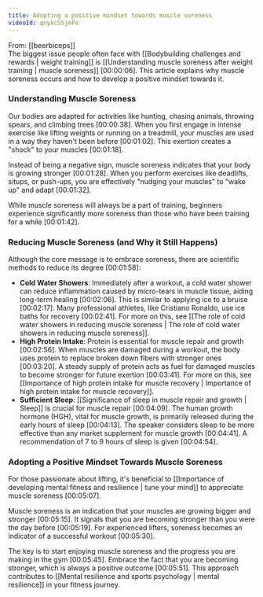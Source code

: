 ```yaml
---
title: Adopting a positive mindset towards muscle soreness
videoId: qnykcS5jeFo
---
```


From: [[beerbiceps]] <br/> 
The biggest issue people often face with [[Bodybuilding challenges and rewards | weight training]] is [[Understanding muscle soreness after weight training | muscle soreness]] <a class="yt-timestamp" data-t="00:00:06">[00:00:06]</a>. This article explains why muscle soreness occurs and how to develop a positive mindset towards it.

### Understanding Muscle Soreness

Our bodies are adapted for activities like hunting, chasing animals, throwing spears, and climbing trees <a class="yt-timestamp" data-t="00:00:38">[00:00:38]</a>. When you first engage in intense exercise like lifting weights or running on a treadmill, your muscles are used in a way they haven't been before <a class="yt-timestamp" data-t="00:01:02">[00:01:02]</a>. This exertion creates a "shock" to your muscles <a class="yt-timestamp" data-t="00:01:18">[00:01:18]</a>.

Instead of being a negative sign, muscle soreness indicates that your body is growing stronger <a class="yt-timestamp" data-t="00:01:28">[00:01:28]</a>. When you perform exercises like deadlifts, situps, or push-ups, you are effectively "nudging your muscles" to "wake up" and adapt <a class="yt-timestamp" data-t="00:01:32">[00:01:32]</a>.

While muscle soreness will always be a part of training, beginners experience significantly more soreness than those who have been training for a while <a class="yt-timestamp" data-t="00:01:42">[00:01:42]</a>.

### Reducing Muscle Soreness (and Why it Still Happens)

Although the core message is to embrace soreness, there are scientific methods to reduce its degree <a class="yt-timestamp" data-t="00:01:58">[00:01:58]</a>:

*   **Cold Water Showers**: Immediately after a workout, a cold water shower can reduce inflammation caused by micro-tears in muscle tissue, aiding long-term healing <a class="yt-timestamp" data-t="00:02:06">[00:02:06]</a>. This is similar to applying ice to a bruise <a class="yt-timestamp" data-t="00:02:17">[00:02:17]</a>. Many professional athletes, like Cristiano Ronaldo, use ice baths for recovery <a class="yt-timestamp" data-t="00:02:41">[00:02:41]</a>. For more on this, see [[The role of cold water showers in reducing muscle soreness | The role of cold water showers in reducing muscle soreness]].
*   **High Protein Intake**: Protein is essential for muscle repair and growth <a class="yt-timestamp" data-t="00:02:56">[00:02:56]</a>. When muscles are damaged during a workout, the body uses protein to replace broken down fibers with stronger ones <a class="yt-timestamp" data-t="00:03:20">[00:03:20]</a>. A steady supply of protein acts as fuel for damaged muscles to become stronger for future exertion <a class="yt-timestamp" data-t="00:03:41">[00:03:41]</a>. For more on this, see [[Importance of high protein intake for muscle recovery | Importance of high protein intake for muscle recovery]].
*   **Sufficient Sleep**: [[Significance of sleep in muscle repair and growth | Sleep]] is crucial for muscle repair <a class="yt-timestamp" data-t="00:04:09">[00:04:09]</a>. The human growth hormone (HGH), vital for muscle growth, is primarily released during the early hours of sleep <a class="yt-timestamp" data-t="00:04:13">[00:04:13]</a>. The speaker considers sleep to be more effective than any market supplement for muscle growth <a class="yt-timestamp" data-t="00:04:41">[00:04:41]</a>. A recommendation of 7 to 9 hours of sleep is given <a class="yt-timestamp" data-t="00:04:54">[00:04:54]</a>.

### Adopting a Positive Mindset Towards Muscle Soreness

For those passionate about lifting, it's beneficial to [[Importance of developing mental fitness and resilience | tune your mind]] to appreciate muscle soreness <a class="yt-timestamp" data-t="00:05:07">[00:05:07]</a>.

Muscle soreness is an indication that your muscles are growing bigger and stronger <a class="yt-timestamp" data-t="00:05:15">[00:05:15]</a>. It signals that you are becoming stronger than you were the day before <a class="yt-timestamp" data-t="00:05:19">[00:05:19]</a>. For experienced lifters, soreness becomes an indicator of a successful workout <a class="yt-timestamp" data-t="00:05:30">[00:05:30]</a>.

The key is to start enjoying muscle soreness and the progress you are making in the gym <a class="yt-timestamp" data-t="00:05:45">[00:05:45]</a>. Embrace the fact that you are becoming stronger, which is always a positive outcome <a class="yt-timestamp" data-t="00:05:51">[00:05:51]</a>. This approach contributes to [[Mental resilience and sports psychology | mental resilience]] in your fitness journey.